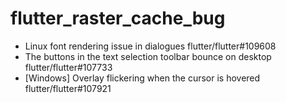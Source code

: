 # flutter_raster_cache_bug

- Linux font rendering issue in dialogues flutter/flutter#109608
- The buttons in the text selection toolbar bounce on desktop flutter/flutter#107733
- [Windows] Overlay flickering when the cursor is hovered flutter/flutter#107921

